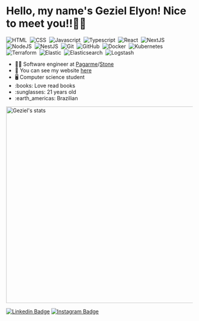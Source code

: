 <h1>Hello, my name's Geziel Elyon! Nice to meet you!!🤘🔥</h1>

![HTML](https://img.shields.io/badge/-HTML-000000?style=flat&logo=HTML5)&nbsp;
![CSS](https://img.shields.io/badge/-CSS-000000?style=flat&logo=CSS3&logoColor=1572B6)&nbsp;
![Javascript](https://img.shields.io/badge/-Javascript-000000?style=flat&logo=javascript)&nbsp;
![Typescript](https://img.shields.io/badge/-Typescript-000000?style=flat&logo=typescript)&nbsp;
![React](https://img.shields.io/badge/-React-000000?style=flat&logo=react)&nbsp;
![NextJS](https://img.shields.io/badge/-Next-000000?style=flat&logo=next.js)&nbsp;
![NodeJS](https://img.shields.io/badge/-Node-000000?style=flat&logo=node.js)&nbsp;
![NestJS](https://img.shields.io/badge/-Nest-000000?style=flat&logo=nestjs&logoColor=red)&nbsp;
![Git](https://img.shields.io/badge/-Git-000000?style=flat&logo=git)&nbsp;
![GitHub](https://img.shields.io/badge/-GitHub-000000?style=flat&logo=github)&nbsp;
![Docker](https://img.shields.io/badge/-Docker-000000?style=flat&logo=docker)&nbsp;
![Kubernetes](https://img.shields.io/badge/-Kubernetes-000000?style=flat&logo=kubernetes)&nbsp;
![Terraform](https://img.shields.io/badge/-Terraform-000000?style=flat&logo=terraform)&nbsp;
![Elastic](https://img.shields.io/badge/-Elastic-000000?style=flat&logo=elastic)&nbsp;
![Elasticsearch](https://img.shields.io/badge/-ElasticSearch-000000?style=flat&logo=elasticsearch)&nbsp;
![Logstash](https://img.shields.io/badge/-Logstash-000000?style=flat&logo=logstash)&nbsp;

<ul>
  <li>👨‍💻 Software engineer at <a target="_blank" href="https://pagar.me/">Pagarme</a>/<a target="_blank" href="https://www.stone.com.br/">Stone</a></li>
  <li>💯 You can see my website <a target="_blank" href="https://gezielelyon.com">here</a></li>
  <li>🖥️ Computer science student</li>
  <li>:books: Love read books</li>
  <li>:sunglasses: 21 years old</li>
  <li>:earth_americas: Brazilian</li>
</ul>

<img width="530em" src="https://github-readme-stats.vercel.app/api?username=programador404&show_icons=true&theme=great-gatsby" alt="Geziel's stats"/>

[![Linkedin Badge](https://img.shields.io/badge/-Geziel%20Elyon-black?style=flat-square&logo=Linkedin&logoColor=yellow&link=https://www.linkedin.com/in/geziel-elyon-a0a1381a5/)](https://www.linkedin.com/in/geziel-elyon-a0a1381a5/)
[![Instagram Badge](https://img.shields.io/badge/-@gezielelyon-black?style=flat-square&labelColor=black&logo=instagram&logoColor=yellow&link=https://instagram.com/gezielelyon)](https://instagram.com/gezielelyon) 
